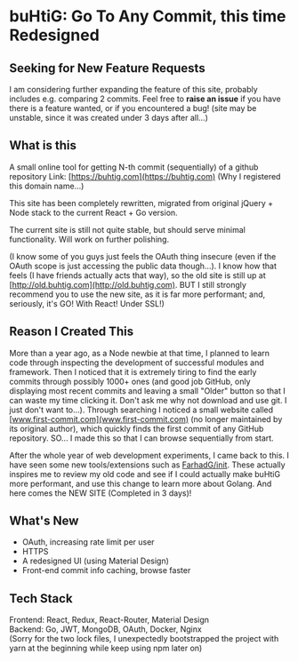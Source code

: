 # buHtiG: Go To Any Commit, this time Redesigned

## Seeking for New Feature Requests
I am considering further expanding the feature of this site, probably includes e.g. comparing 2 commits. Feel free to __raise an issue__ if you have there is a feature wanted, or if you encountered a bug! (site may be unstable, since it was created under 3 days after all...)  

## What is this
A small online tool for getting N-th commit (sequentially) of a github repository
Link: [https://buhtig.com](https://buhtig.com)
(Why I registered this domain name...)  

This site has been completely rewritten, migrated from original jQuery + Node stack to the current React + Go version.  

The current site is still not quite stable, but should serve minimal functionality. Will work on further polishing.  

(I know some of you guys just feels the OAuth thing insecure (even if the OAuth scope is just accessing the public data though...). I know how that feels (I have friends actually acts that way), so the old site is still up at [http://old.buhtig.com](http://old.buhtig.com). BUT I still strongly recommend you to use the new site, as it is far more performant; and, seriously, it's GO! With React! Under SSL!)

## Reason I Created This
More than a year ago, as a Node newbie at that time, I planned to learn code through inspecting the development of successful modules and framework. Then I noticed that it is extremely tiring to find the early commits through possibly 1000+ ones (and good job GitHub, only displaying most recent commits and leaving a small "Older" button so that I can waste my time clicking it. Don't ask me why not download and use git. I just don't want to...).
Through searching I noticed a small website called [www.first-commit.com](www.first-commit.com) (no longer maintained by its original author), which quickly finds the first commit of any GitHub repository. SO... I made this so that I can browse sequentially from start.  

After the whole year of web development experiments, I came back to this. I have seen some new tools/extensions such as [FarhadG/init](https://github.com/FarhadG/init). These actually inspires me to review my old code and see if I could actually make buHtiG more performant, and use this change to learn more about Golang. And here comes the NEW SITE (Completed in 3 days)!

## What's New
+ OAuth, increasing rate limit per user  
+ HTTPS
+ A redesigned UI (using Material Design)
+ Front-end commit info caching, browse faster

## Tech Stack
Frontend: React, Redux, React-Router, Material Design  
Backend: Go, JWT, MongoDB, OAuth, Docker, Nginx  
(Sorry for the two lock files, I unexpectedly bootstrapped the project with yarn at the beginning while keep using npm later on)
